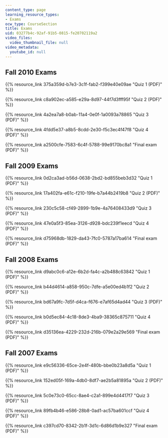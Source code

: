 ```yaml
---
content_type: page
learning_resource_types:
- Exams
ocw_type: CourseSection
title: Exams
uid: 03277b4c-92af-91b5-0815-fe20702119a2
video_files:
  video_thumbnail_file: null
video_metadata:
  youtube_id: null
---
```


Fall 2010 Exams
---------------

{{% resource_link 375a359d-b7e3-3c1f-fab2-f399e40e09ae "Quiz 1 (PDF)" %}}

{{% resource_link c8a902ec-a585-e29a-8d97-44f7d3fff95f "Quiz 2 (PDF)" %}}

{{% resource_link 4a2ea7a8-b0ab-11a4-0e0f-1a0093a78865 "Quiz 3 (PDF)" %}}

{{% resource_link 4fdd5e37-a8b5-8cdd-2e30-f5c3ec4f47f8 "Quiz 4 (PDF)" %}}

{{% resource_link a2500cfe-7583-6c4f-5788-99e9170bc8a1 "Final exam (PDF)" %}}

Fall 2009 Exams
---------------

{{% resource_link 0d2ca3ad-b56d-0638-2bd2-bd855beb3d32 "Quiz 1 (PDF)" %}}

{{% resource_link 17a402fa-e61c-f210-19fe-b7a44b2419b8 "Quiz 2 (PDF)" %}}

{{% resource_link 230c5c58-cf49-2899-1b9e-4a76408433d9 "Quiz 3 (PDF)" %}}

{{% resource_link 47e0a5f3-85ea-3126-d928-bdc239f1eecd "Quiz 4 (PDF)" %}}

{{% resource_link d75968db-1829-da43-7fc0-5787a17ba614 "Final exam (PDF)" %}}

Fall 2008 Exams
---------------

{{% resource_link d9abc0c6-a12e-6b2d-fa4c-a2b488c63842 "Quiz 1 (PDF)" %}}

{{% resource_link b44d4614-a858-950c-7dfe-a5e00ed4b1f2 "Quiz 2 (PDF)" %}}

{{% resource_link bd67a9fc-7d5f-d4ca-f676-e7af65d4ad44 "Quiz 3 (PDF)" %}}

{{% resource_link b0d5ec84-4c18-8de3-4ba9-38365c875711 "Quiz 4 (PDF)" %}}

{{% resource_link d35136ea-4229-232d-216b-079e2a29e569 "Final exam (PDF)" %}}

Fall 2007 Exams
---------------

{{% resource_link e9c56336-65ce-2e4f-480b-bbe0b23a8d5a "Quiz 1 (PDF)" %}}

{{% resource_link 152ed05f-169a-4db0-8df7-ae2b5a81895a "Quiz 2 (PDF)" %}}

{{% resource_link 5c0e73c0-65cc-8ae4-c2a1-899e4d4417f7 "Quiz 3 (PDF)" %}}

{{% resource_link 89fb4b46-e586-28b8-0ad1-ac57ba601ccf "Quiz 4 (PDF)" %}}

{{% resource_link c397cd70-8342-2b1f-3d1c-6d86d1b9e327 "Final exam (PDF)" %}}